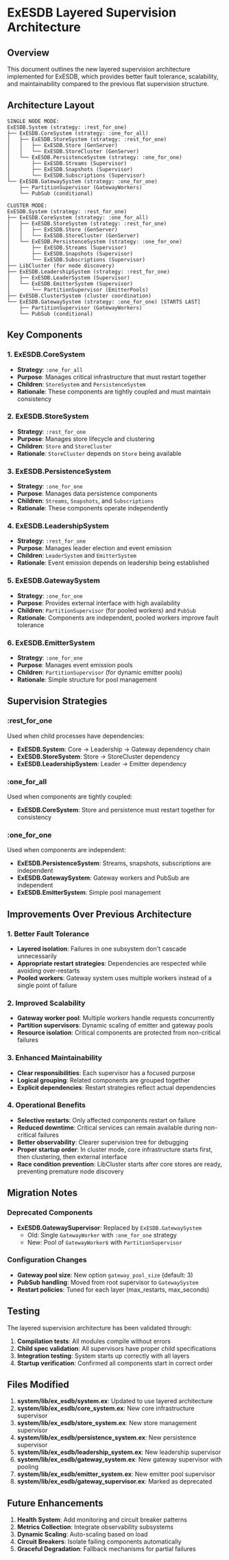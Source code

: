# ExESDB Layered Supervision Architecture

## Overview

This document outlines the new layered supervision architecture implemented for ExESDB, which provides better fault tolerance, scalability, and maintainability compared to the previous flat supervision structure.

## Architecture Layout

```
SINGLE NODE MODE:
ExESDB.System (strategy: :rest_for_one)
├── ExESDB.CoreSystem (strategy: :one_for_all)
│   ├── ExESDB.StoreSystem (strategy: :rest_for_one)
│   │   ├── ExESDB.Store (GenServer)
│   │   └── ExESDB.StoreCluster (GenServer)
│   └── ExESDB.PersistenceSystem (strategy: :one_for_one)
│       ├── ExESDB.Streams (Supervisor)
│       ├── ExESDB.Snapshots (Supervisor)
│       └── ExESDB.Subscriptions (Supervisor)
└── ExESDB.GatewaySystem (strategy: :one_for_one)
    ├── PartitionSupervisor (GatewayWorkers)
    └── PubSub (conditional)

CLUSTER MODE:
ExESDB.System (strategy: :rest_for_one)
├── ExESDB.CoreSystem (strategy: :one_for_all)
│   ├── ExESDB.StoreSystem (strategy: :rest_for_one)
│   │   ├── ExESDB.Store (GenServer)
│   │   └── ExESDB.StoreCluster (GenServer)
│   └── ExESDB.PersistenceSystem (strategy: :one_for_one)
│       ├── ExESDB.Streams (Supervisor)
│       ├── ExESDB.Snapshots (Supervisor)
│       └── ExESDB.Subscriptions (Supervisor)
├── LibCluster (for node discovery)
├── ExESDB.LeadershipSystem (strategy: :rest_for_one)
│   ├── ExESDB.LeaderSystem (Supervisor)
│   └── ExESDB.EmitterSystem (Supervisor)
│       └── PartitionSupervisor (EmitterPools)
├── ExESDB.ClusterSystem (cluster coordination)
└── ExESDB.GatewaySystem (strategy: :one_for_one) [STARTS LAST]
    ├── PartitionSupervisor (GatewayWorkers)
    └── PubSub (conditional)
```

## Key Components

### 1. ExESDB.CoreSystem
- **Strategy**: `:one_for_all`
- **Purpose**: Manages critical infrastructure that must restart together
- **Children**: `StoreSystem` and `PersistenceSystem`
- **Rationale**: These components are tightly coupled and must maintain consistency

### 2. ExESDB.StoreSystem
- **Strategy**: `:rest_for_one`
- **Purpose**: Manages store lifecycle and clustering
- **Children**: `Store` and `StoreCluster`
- **Rationale**: `StoreCluster` depends on `Store` being available

### 3. ExESDB.PersistenceSystem
- **Strategy**: `:one_for_one`
- **Purpose**: Manages data persistence components
- **Children**: `Streams`, `Snapshots`, and `Subscriptions`
- **Rationale**: These components operate independently

### 4. ExESDB.LeadershipSystem
- **Strategy**: `:rest_for_one`
- **Purpose**: Manages leader election and event emission
- **Children**: `LeaderSystem` and `EmitterSystem`
- **Rationale**: Event emission depends on leadership being established

### 5. ExESDB.GatewaySystem
- **Strategy**: `:one_for_one`
- **Purpose**: Provides external interface with high availability
- **Children**: `PartitionSupervisor` (for pooled workers) and `PubSub`
- **Rationale**: Components are independent, pooled workers improve fault tolerance

### 6. ExESDB.EmitterSystem
- **Strategy**: `:one_for_one`
- **Purpose**: Manages event emission pools
- **Children**: `PartitionSupervisor` (for dynamic emitter pools)
- **Rationale**: Simple structure for pool management

## Supervision Strategies

### :rest_for_one
Used when child processes have dependencies:
- **ExESDB.System**: Core → Leadership → Gateway dependency chain
- **ExESDB.StoreSystem**: Store → StoreCluster dependency
- **ExESDB.LeadershipSystem**: Leader → Emitter dependency

### :one_for_all
Used when components are tightly coupled:
- **ExESDB.CoreSystem**: Store and persistence must restart together for consistency

### :one_for_one
Used when components are independent:
- **ExESDB.PersistenceSystem**: Streams, snapshots, subscriptions are independent
- **ExESDB.GatewaySystem**: Gateway workers and PubSub are independent
- **ExESDB.EmitterSystem**: Simple pool management

## Improvements Over Previous Architecture

### 1. Better Fault Tolerance
- **Layered isolation**: Failures in one subsystem don't cascade unnecessarily
- **Appropriate restart strategies**: Dependencies are respected while avoiding over-restarts
- **Pooled workers**: Gateway system uses multiple workers instead of a single point of failure

### 2. Improved Scalability
- **Gateway worker pool**: Multiple workers handle requests concurrently
- **Partition supervisors**: Dynamic scaling of emitter and gateway pools
- **Resource isolation**: Critical components are protected from non-critical failures

### 3. Enhanced Maintainability
- **Clear responsibilities**: Each supervisor has a focused purpose
- **Logical grouping**: Related components are grouped together
- **Explicit dependencies**: Restart strategies reflect actual dependencies

### 4. Operational Benefits
- **Selective restarts**: Only affected components restart on failure
- **Reduced downtime**: Critical services can remain available during non-critical failures
- **Better observability**: Clearer supervision tree for debugging
- **Proper startup order**: In cluster mode, core infrastructure starts first, then clustering, then external interface
- **Race condition prevention**: LibCluster starts after core stores are ready, preventing premature node discovery

## Migration Notes

### Deprecated Components
- **ExESDB.GatewaySupervisor**: Replaced by `ExESDB.GatewaySystem`
  - Old: Single `GatewayWorker` with `:one_for_one` strategy
  - New: Pool of `GatewayWorker`s with `PartitionSupervisor`

### Configuration Changes
- **Gateway pool size**: New option `gateway_pool_size` (default: 3)
- **PubSub handling**: Moved from root supervisor to `GatewaySystem`
- **Restart policies**: Tuned for each layer (max_restarts, max_seconds)

## Testing

The layered supervision architecture has been validated through:
1. **Compilation tests**: All modules compile without errors
2. **Child spec validation**: All supervisors have proper child specifications
3. **Integration testing**: System starts up correctly with all layers
4. **Startup verification**: Confirmed all components start in correct order

## Files Modified

1. **system/lib/ex_esdb/system.ex**: Updated to use layered architecture
2. **system/lib/ex_esdb/core_system.ex**: New core infrastructure supervisor
3. **system/lib/ex_esdb/store_system.ex**: New store management supervisor
4. **system/lib/ex_esdb/persistence_system.ex**: New persistence supervisor
5. **system/lib/ex_esdb/leadership_system.ex**: New leadership supervisor
6. **system/lib/ex_esdb/gateway_system.ex**: New gateway supervisor with pooling
7. **system/lib/ex_esdb/emitter_system.ex**: New emitter pool supervisor
8. **system/lib/ex_esdb/gateway_supervisor.ex**: Marked as deprecated

## Future Enhancements

1. **Health System**: Add monitoring and circuit breaker patterns
2. **Metrics Collection**: Integrate observability subsystems
3. **Dynamic Scaling**: Auto-scaling based on load
4. **Circuit Breakers**: Isolate failing components automatically
5. **Graceful Degradation**: Fallback mechanisms for partial failures
